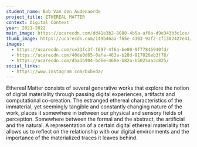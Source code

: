 ```yaml
---
student_name: Bob Van den Audenaerde
project_title: ETHEREAL MATTER
context: Digital Context
year: 2021-2022
main_image: https://ucarecdn.com/dd41e3b2-8080-4b5a-af0a-d9e343b3c1ce/
thumb_image: https://ucarecdn.com/149b46aa-f65e-4303-9af2-cf1302427e41/
images:
  - https://ucarecdn.com/ce33fc3f-f697-4f6a-be00-9f77846940fd/
  - https://ucarecdn.com/40de0d65-0afa-463a-b28d-817026eb3f78/
  - https://ucarecdn.com/d5a1b904-bd6e-460e-b82a-b5025aa3c825/
social_links:
  - https://www.instagram.com/bxbvda/
---
```

Ethereal Matter consists of several generative works that explore the notion of digital materiality through passing digital experiences, artifacts and computational co-creation. The estranged ethereal characteristics of the immaterial, yet seemingly tangible and constantly changing nature of the work, places it somewhere in between our physical and sensory fields of perception. Somewhere between the formal and the abstract, the artificial and the natural. A representation of a certain digital ethereal materiality that allows us to reflect on the relationship with our digital environments and the importance of the materialized traces it leaves behind.